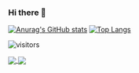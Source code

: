 ### Hi there 👋

[![Anurag's GitHub stats](https://github-readme-stats.vercel.app/api?username=MathewsJosh&count_private=true&show_icons=true&title_color=ffffff&text_color=ffffff&icon_color=ffffff&hide_border=true&bg_color=4F42B4,4E5BAD,4C74A6,4B8DA0,49A699,48BF92)](https://github.com/anuraghazra/github-readme-stats)
[![Top Langs](https://github-readme-stats.vercel.app/api/top-langs/?username=MathewsJosh&layout=compact&show_icons=true&title_color=ffffff&text_color=ffffff&icon_color=ffffff&hide_border=true&bg_color=91a7e9,6484e1,ab82eb,9651ef)](https://github.com/anuraghazra/github-readme-stats)

![visitors](https://visitor-badge.glitch.me/badge?page_id=$MathewsJosh.$MathewsJosh)

<a href="https://github.com/anuraghazra/github-readme-stats">
  <img align="center" src="https://github-readme-stats.vercel.app/api/pin/?username=MathewsJosh&repo=CG2021-1&show_owner=True" />
</a>
<a href="https://github.com/anuraghazra/convoychat">
  <img align="center" src="https://github-readme-stats.vercel.app/api/pin/?username=MathewsJosh&repo=CG2021-1&show_owner=True" />
</a>

<!--
**MathewsJosh/MathewsJosh** is a ✨ _special_ ✨ repository because its `README.md` (this file) appears on your GitHub profile.

Here are some ideas to get you started:

- 🔭 I’m currently working on ...
- 🌱 I’m currently learning ...
- 👯 I’m looking to collaborate on ...
- 🤔 I’m looking for help with ...
- 💬 Ask me about ...
- 📫 How to reach me: ...
- 😄 Pronouns: ...
- ⚡ Fun fact: ...
-->
